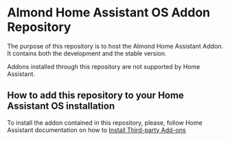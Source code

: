 # Almond Home Assistant OS Addon Repository

The purpose of this repository is to host the Almond Home Assistant Addon.
It contains both the development and the stable version.

Addons installed through this repository are not supported by Home Assistant.

## How to add this repository to your Home Assistant OS installation

To install the addon contained in this repository, please, follow Home Assistant documentation on how to [Install Third-party Add-ons](https://home-assistant.io/hassio/installing_third_party_addons/)
